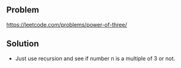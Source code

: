 ## Problem

https://leetcode.com/problems/power-of-three/

## Solution

- Just use recursion and see if number n is a multiple of 3 or not.
